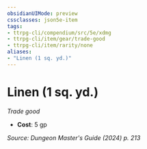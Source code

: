 ```yaml
---
obsidianUIMode: preview
cssclasses: json5e-item
tags:
- ttrpg-cli/compendium/src/5e/xdmg
- ttrpg-cli/item/gear/trade-good
- ttrpg-cli/item/rarity/none
aliases: 
- "Linen (1 sq. yd.)"
---
```

# Linen (1 sq. yd.)
*Trade good*  

- **Cost**: 5 gp

*Source: Dungeon Master's Guide (2024) p. 213*